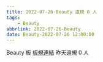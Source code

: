 ```yaml
---
title: 2022-07-26-Beauty 違規 0 人
tags:
    - Beauty
abbrlink: 2022-07-26-Beauty
date: Beauty-2022-07-26 12:00:00
---
```

Beauty 板 [板規連結](https://www.ptt.cc/bbs/Beauty/M.1630069980.A.84B.html)
昨天違規 0 人
